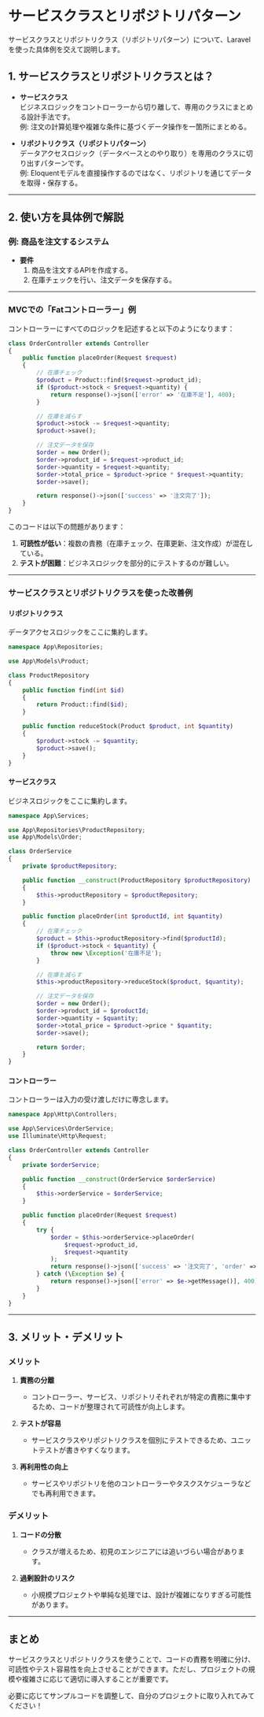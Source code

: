 # サービスクラスとリポジトリパターン
サービスクラスとリポジトリクラス（リポジトリパターン）について、Laravelを使った具体例を交えて説明します。  

## 1. サービスクラスとリポジトリクラスとは？
- **サービスクラス**  
  ビジネスロジックをコントローラーから切り離して、専用のクラスにまとめる設計手法です。  
  例: 注文の計算処理や複雑な条件に基づくデータ操作を一箇所にまとめる。  

- **リポジトリクラス（リポジトリパターン）**  
  データアクセスロジック（データベースとのやり取り）を専用のクラスに切り出すパターンです。  
  例: Eloquentモデルを直接操作するのではなく、リポジトリを通じてデータを取得・保存する。

---

## 2. 使い方を具体例で解説  

### 例: 商品を注文するシステム  
- **要件**  
  1. 商品を注文するAPIを作成する。  
  2. 在庫チェックを行い、注文データを保存する。  

---

### MVCでの「Fatコントローラー」例  
コントローラーにすべてのロジックを記述すると以下のようになります：

```php
class OrderController extends Controller
{
    public function placeOrder(Request $request)
    {
        // 在庫チェック
        $product = Product::find($request->product_id);
        if ($product->stock < $request->quantity) {
            return response()->json(['error' => '在庫不足'], 400);
        }

        // 在庫を減らす
        $product->stock -= $request->quantity;
        $product->save();

        // 注文データを保存
        $order = new Order();
        $order->product_id = $request->product_id;
        $order->quantity = $request->quantity;
        $order->total_price = $product->price * $request->quantity;
        $order->save();

        return response()->json(['success' => '注文完了']);
    }
}
```

このコードは以下の問題があります：  
1. **可読性が低い**：複数の責務（在庫チェック、在庫更新、注文作成）が混在している。  
2. **テストが困難**：ビジネスロジックを部分的にテストするのが難しい。  

---

### サービスクラスとリポジトリクラスを使った改善例  

#### **リポジトリクラス**
データアクセスロジックをここに集約します。

```php
namespace App\Repositories;

use App\Models\Product;

class ProductRepository
{
    public function find(int $id)
    {
        return Product::find($id);
    }

    public function reduceStock(Product $product, int $quantity)
    {
        $product->stock -= $quantity;
        $product->save();
    }
}
```

#### **サービスクラス**
ビジネスロジックをここに集約します。

```php
namespace App\Services;

use App\Repositories\ProductRepository;
use App\Models\Order;

class OrderService
{
    private $productRepository;

    public function __construct(ProductRepository $productRepository)
    {
        $this->productRepository = $productRepository;
    }

    public function placeOrder(int $productId, int $quantity)
    {
        // 在庫チェック
        $product = $this->productRepository->find($productId);
        if ($product->stock < $quantity) {
            throw new \Exception('在庫不足');
        }

        // 在庫を減らす
        $this->productRepository->reduceStock($product, $quantity);

        // 注文データを保存
        $order = new Order();
        $order->product_id = $productId;
        $order->quantity = $quantity;
        $order->total_price = $product->price * $quantity;
        $order->save();

        return $order;
    }
}
```

#### **コントローラー**
コントローラーは入力の受け渡しだけに専念します。

```php
namespace App\Http\Controllers;

use App\Services\OrderService;
use Illuminate\Http\Request;

class OrderController extends Controller
{
    private $orderService;

    public function __construct(OrderService $orderService)
    {
        $this->orderService = $orderService;
    }

    public function placeOrder(Request $request)
    {
        try {
            $order = $this->orderService->placeOrder(
                $request->product_id,
                $request->quantity
            );
            return response()->json(['success' => '注文完了', 'order' => $order]);
        } catch (\Exception $e) {
            return response()->json(['error' => $e->getMessage()], 400);
        }
    }
}
```

---

## 3. メリット・デメリット  

### メリット
1. **責務の分離**  
   - コントローラー、サービス、リポジトリそれぞれが特定の責務に集中するため、コードが整理されて可読性が向上します。

2. **テストが容易**  
   - サービスクラスやリポジトリクラスを個別にテストできるため、ユニットテストが書きやすくなります。

3. **再利用性の向上**  
   - サービスやリポジトリを他のコントローラーやタスクスケジューラなどでも再利用できます。

### デメリット
1. **コードの分散**  
   - クラスが増えるため、初見のエンジニアには追いづらい場合があります。

2. **過剰設計のリスク**  
   - 小規模プロジェクトや単純な処理では、設計が複雑になりすぎる可能性があります。

---

## まとめ
サービスクラスとリポジトリクラスを使うことで、コードの責務を明確に分け、可読性やテスト容易性を向上させることができます。ただし、プロジェクトの規模や複雑さに応じて適切に導入することが重要です。  

必要に応じてサンプルコードを調整して、自分のプロジェクトに取り入れてみてください！

